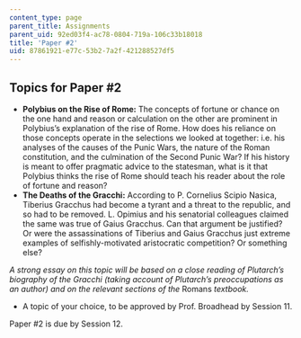 ```yaml
---
content_type: page
parent_title: Assignments
parent_uid: 92ed03f4-ac78-0804-719a-106c33b18018
title: 'Paper #2'
uid: 87861921-e77c-53b2-7a2f-421288527df5
---
```


Topics for Paper #2
-------------------

*   **Polybius on the Rise of Rome:** The concepts of fortune or chance on the one hand and reason or calculation on the other are prominent in Polybius’s explanation of the rise of Rome. How does his reliance on those concepts operate in the selections we looked at together: i.e. his analyses of the causes of the Punic Wars, the nature of the Roman constitution, and the culmination of the Second Punic War? If his history is meant to offer pragmatic advice to the statesman, what is it that Polybius thinks the rise of Rome should teach his reader about the role of fortune and reason?
*   **The Deaths of the Gracchi:** According to P. Cornelius Scipio Nasica, Tiberius Gracchus had become a tyrant and a threat to the republic, and so had to be removed. L. Opimius and his senatorial colleagues claimed the same was true of Gaius Gracchus. Can that argument be justified? Or were the assassinations of Tiberius and Gaius Gracchus just extreme examples of selfishly-motivated aristocratic competition? Or something else?

_A strong essay on this topic will be based on a close reading of Plutarch’s biography of the Gracchi (taking account of Plutarch’s preoccupations as an author) and on the relevant sections of the_ Romans _textbook._

*   A topic of your choice, to be approved by Prof. Broadhead by Session 11.

Paper #2 is due by Session 12.